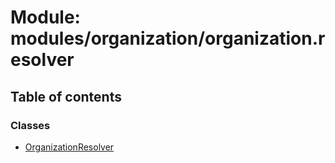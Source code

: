 # Module: modules/organization/organization.resolver

## Table of contents

### Classes

- [OrganizationResolver](../classes/modules_organization_organization_resolver.OrganizationResolver.md)
